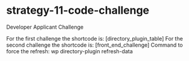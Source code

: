 # strategy-11-code-challenge
Developer Applicant Challenge

For the first challenge the shortcode is: [directory_plugin_table]
For the second challenge the shortcode is: [front_end_challenge]
Command to force the refresh: wp directory-plugin refresh-data
